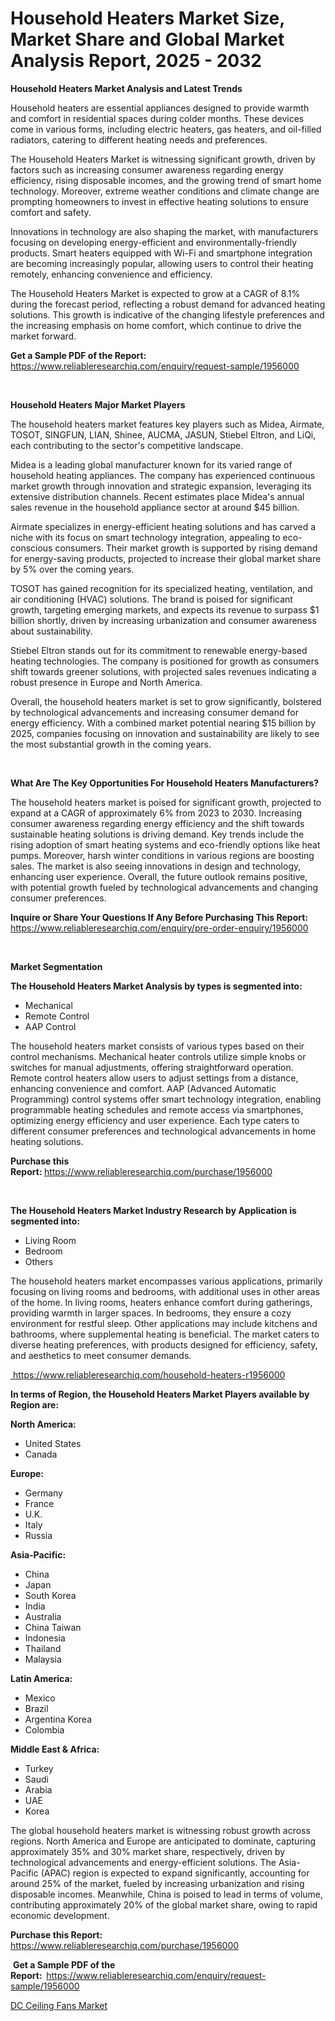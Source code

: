 <p><h1>Household Heaters Market Size, Market Share and Global Market Analysis Report, 2025 - 2032</h1></p><p><strong>Household Heaters Market Analysis and Latest Trends</strong></p>
<p><p>Household heaters are essential appliances designed to provide warmth and comfort in residential spaces during colder months. These devices come in various forms, including electric heaters, gas heaters, and oil-filled radiators, catering to different heating needs and preferences.</p><p>The Household Heaters Market is witnessing significant growth, driven by factors such as increasing consumer awareness regarding energy efficiency, rising disposable incomes, and the growing trend of smart home technology. Moreover, extreme weather conditions and climate change are prompting homeowners to invest in effective heating solutions to ensure comfort and safety. </p><p>Innovations in technology are also shaping the market, with manufacturers focusing on developing energy-efficient and environmentally-friendly products. Smart heaters equipped with Wi-Fi and smartphone integration are becoming increasingly popular, allowing users to control their heating remotely, enhancing convenience and efficiency.</p><p>The Household Heaters Market is expected to grow at a CAGR of 8.1% during the forecast period, reflecting a robust demand for advanced heating solutions. This growth is indicative of the changing lifestyle preferences and the increasing emphasis on home comfort, which continue to drive the market forward.</p></p>
<p><strong>Get a Sample PDF of the Report:&nbsp;</strong> <a href="https://www.reliableresearchiq.com/enquiry/request-sample/1956000?utm_campaign=2251&utm_medium=2&utm_source=Github&utm_content=ia&utm_term=06022025&utm_id=household-heaters">https://www.reliableresearchiq.com/enquiry/request-sample/1956000</a></p>
<p>&nbsp;</p>
<p><strong>Household Heaters Major Market Players</strong></p>
<p><p>The household heaters market features key players such as Midea, Airmate, TOSOT, SINGFUN, LIAN, Shinee, AUCMA, JASUN, Stiebel Eltron, and LiQi, each contributing to the sector's competitive landscape. </p><p>Midea is a leading global manufacturer known for its varied range of household heating appliances. The company has experienced continuous market growth through innovation and strategic expansion, leveraging its extensive distribution channels. Recent estimates place Midea's annual sales revenue in the household appliance sector at around $45 billion.</p><p>Airmate specializes in energy-efficient heating solutions and has carved a niche with its focus on smart technology integration, appealing to eco-conscious consumers. Their market growth is supported by rising demand for energy-saving products, projected to increase their global market share by 5% over the coming years.</p><p>TOSOT has gained recognition for its specialized heating, ventilation, and air conditioning (HVAC) solutions. The brand is poised for significant growth, targeting emerging markets, and expects its revenue to surpass $1 billion shortly, driven by increasing urbanization and consumer awareness about sustainability.</p><p>Stiebel Eltron stands out for its commitment to renewable energy-based heating technologies. The company is positioned for growth as consumers shift towards greener solutions, with projected sales revenues indicating a robust presence in Europe and North America.</p><p>Overall, the household heaters market is set to grow significantly, bolstered by technological advancements and increasing consumer demand for energy efficiency. With a combined market potential nearing $15 billion by 2025, companies focusing on innovation and sustainability are likely to see the most substantial growth in the coming years.</p></p>
<p>&nbsp;</p>
<p><strong>What Are The Key Opportunities For Household Heaters Manufacturers?</strong></p>
<p><p>The household heaters market is poised for significant growth, projected to expand at a CAGR of approximately 6% from 2023 to 2030. Increasing consumer awareness regarding energy efficiency and the shift towards sustainable heating solutions is driving demand. Key trends include the rising adoption of smart heating systems and eco-friendly options like heat pumps. Moreover, harsh winter conditions in various regions are boosting sales. The market is also seeing innovations in design and technology, enhancing user experience. Overall, the future outlook remains positive, with potential growth fueled by technological advancements and changing consumer preferences.</p></p>
<p><strong>Inquire or Share Your Questions If Any Before Purchasing This Report:</strong> <a href="https://www.reliableresearchiq.com/enquiry/pre-order-enquiry/1956000?utm_campaign=2251&utm_medium=2&utm_source=Github&utm_content=ia&utm_term=06022025&utm_id=household-heaters">https://www.reliableresearchiq.com/enquiry/pre-order-enquiry/1956000</a></p>
<p>&nbsp;</p>
<p><strong>Market Segmentation</strong></p>
<p><strong>The Household Heaters Market Analysis by types is segmented into:</strong></p>
<p><ul><li>Mechanical</li><li>Remote Control</li><li>AAP Control</li></ul></p>
<p><p>The household heaters market consists of various types based on their control mechanisms. Mechanical heater controls utilize simple knobs or switches for manual adjustments, offering straightforward operation. Remote control heaters allow users to adjust settings from a distance, enhancing convenience and comfort. AAP (Advanced Automatic Programming) control systems offer smart technology integration, enabling programmable heating schedules and remote access via smartphones, optimizing energy efficiency and user experience. Each type caters to different consumer preferences and technological advancements in home heating solutions.</p></p>
<p><strong>Purchase this Report:&nbsp;</strong><a href="https://www.reliableresearchiq.com/purchase/1956000?utm_campaign=2251&utm_medium=2&utm_source=Github&utm_content=ia&utm_term=06022025&utm_id=household-heaters">https://www.reliableresearchiq.com/purchase/1956000</a></p>
<p>&nbsp;</p>
<p><strong>The Household Heaters Market Industry Research by Application is segmented into:</strong></p>
<p><ul><li>Living Room</li><li>Bedroom</li><li>Others</li></ul></p>
<p><p>The household heaters market encompasses various applications, primarily focusing on living rooms and bedrooms, with additional uses in other areas of the home. In living rooms, heaters enhance comfort during gatherings, providing warmth in larger spaces. In bedrooms, they ensure a cozy environment for restful sleep. Other applications may include kitchens and bathrooms, where supplemental heating is beneficial. The market caters to diverse heating preferences, with products designed for efficiency, safety, and aesthetics to meet consumer demands.</p></p>
<p><a href="https://www.reliableresearchiq.com/household-heaters-r1956000?utm_campaign=2251&utm_medium=2&utm_source=Github&utm_content=ia&utm_term=06022025&utm_id=household-heaters">&nbsp;https://www.reliableresearchiq.com/household-heaters-r1956000</a></p>
<p><strong>In terms of Region, the Household Heaters Market Players available by Region are:</strong></p>
<p>
    <p> <strong> North America: </strong>
        <ul>
            <li>United States</li>
            <li>Canada</li>
        </ul>
        </p> 
    <p> <strong> Europe: </strong>
        <ul>
            <li>Germany</li>
            <li>France</li>
            <li>U.K.</li>
            <li>Italy</li>
            <li>Russia</li>
        </ul>
        </p> 
    <p> <strong> Asia-Pacific: </strong>
        <ul>
            <li>China</li>
            <li>Japan</li>
            <li>South Korea</li>
            <li>India</li>
            <li>Australia</li>
            <li>China Taiwan</li>
            <li>Indonesia</li>
            <li>Thailand</li>
            <li>Malaysia</li>
        </ul>
        </p> 
    <p> <strong> Latin America: </strong>
        <ul>
            <li>Mexico</li>
            <li>Brazil</li>
            <li>Argentina Korea</li>
            <li>Colombia</li>
        </ul>
        </p> 
    <p> <strong> Middle East & Africa: </strong>
        <ul>
            <li>Turkey</li>
            <li>Saudi</li>
            <li>Arabia</li>
            <li>UAE</li>
            <li>Korea</li>
        </ul>
    </p>
    </p>
<p><p>The global household heaters market is witnessing robust growth across regions. North America and Europe are anticipated to dominate, capturing approximately 35% and 30% market share, respectively, driven by technological advancements and energy-efficient solutions. The Asia-Pacific (APAC) region is expected to expand significantly, accounting for around 25% of the market, fueled by increasing urbanization and rising disposable incomes. Meanwhile, China is poised to lead in terms of volume, contributing approximately 20% of the global market share, owing to rapid economic development.</p></p>
<p><strong>Purchase this Report: </strong><a href="https://www.reliableresearchiq.com/purchase/1956000?utm_campaign=2251&utm_medium=2&utm_source=Github&utm_content=ia&utm_term=06022025&utm_id=household-heaters">https://www.reliableresearchiq.com/purchase/1956000</a></p>
<p>&nbsp;<strong>Get a Sample PDF of the Report:&nbsp;&nbsp;</strong><a href="https://www.reliableresearchiq.com/enquiry/request-sample/1956000?utm_campaign=2251&utm_medium=2&utm_source=Github&utm_content=ia&utm_term=06022025&utm_id=household-heaters">https://www.reliableresearchiq.com/enquiry/request-sample/1956000</a></p>
<p><strong></strong></p>
<p><p><a href="https://github.com/AngelaWalsh696/Market-Research-Report-List-1/blob/main/dc-ceiling-fans-market.md?utm_campaign=2251&utm_medium=2&utm_source=Github&utm_content=ia&utm_term=06022025&utm_id=household-heaters">DC Ceiling Fans Market</a></p></p>